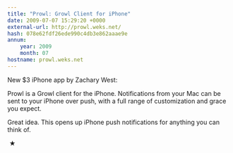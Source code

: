```yaml
---
title: "Prowl: Growl Client for iPhone"
date: 2009-07-07 15:29:20 +0000
external-url: http://prowl.weks.net/
hash: 078e62fdf26ede990c4db3e862aaae9e
annum:
    year: 2009
    month: 07
hostname: prowl.weks.net
---
```


New $3 iPhone app by Zachary West:



  Prowl is a Growl client for the iPhone. Notifications from your Mac can be sent to your iPhone over push, with a full range of customization and grace you expect.



Great idea. This opens up iPhone push notifications for anything you can think of.



 ★ 

